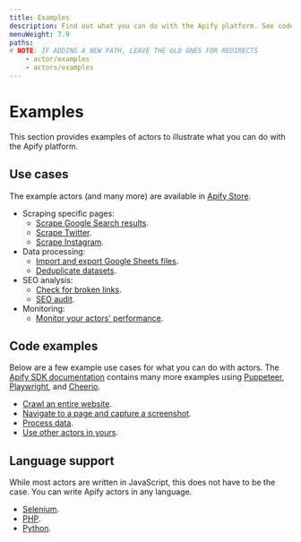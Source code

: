 ```yaml
---
title: Examples
description: Find out what you can do with the Apify platform. See code examples for a variety of use cases and learn about programming language support.
menuWeight: 7.9
paths:
# NOTE: IF ADDING A NEW PATH, LEAVE THE OLD ONES FOR REDIRECTS
    - actor/examples
    - actors/examples
---
```


# Examples

This section provides examples of actors to illustrate what you can do with the Apify platform.

## Use cases

The example actors (and many more) are available in [Apify Store](https://apify.com/store?type=acts&search=user%3Aapify%20example).

- Scraping specific pages:
  - [Scrape Google Search results](https://apify.com/apify/google-search-scraper).
  - [Scrape Twitter](https://apify.com/vdrmota/twitter-scraper).
  - [Scrape Instagram](https://apify.com/jaroslavhejlek/instagram-scraper).
- Data processing:
  - [Import and export Google Sheets files](https://apify.com/lukaskrivka/google-sheets).
  - [Deduplicate datasets](https://apify.com/lukaskrivka/dedup-datasets).
- SEO analysis:
  - [Check for broken links](https://apify.com/jancurn/find-broken-links).
  - [SEO audit](https://apify.com/drobnikj/seo-audit-tool).
- Monitoring:
  - [Monitor your actors' performance](https://apify.com/apify/monitoring).

## Code examples

Below are a few example use cases for what you can do with actors. The [Apify SDK documentation](https://sdk.apify.com/docs/examples/capture-screenshot) contains many more examples using [Puppeteer](https://sdk.apify.com/docs/examples/puppeteer-crawler), [Playwright](https://sdk.apify.com/docs/examples/playwright-crawler), and [Cheerio](https://sdk.apify.com/docs/examples/cheerio-crawler).

- [Crawl an entire website](https://sdk.apify.com/docs/examples/crawl-all-links).
- [Navigate to a page and capture a screenshot](https://sdk.apify.com/docs/examples/capture-screenshot).
- [Process data](https://sdk.apify.com/docs/examples/map-and-reduce).
- [Use other actors in yours](https://sdk.apify.com/docs/examples/call-actor).

[//]: # (TODO: the last example above is not there for v3 anymore. Remove or update link)

## Language support

While most actors are written in JavaScript, this does not have to be the case. You can write Apify actors in any language.

- [Selenium](https://apify.com/apify/example-selenium).
- [PHP](https://apify.com/apify/example-php).
- [Python](https://apify.com/yonny/python-3-example/source-code).
